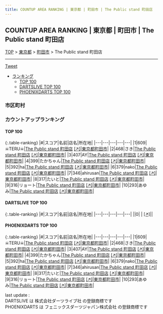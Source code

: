 ```yaml
---
title: COUNTUP AREA RANKING | 東京都 | 町田市 | The Public stand 町田店
---
```

## COUNTUP AREA RANKING | 東京都 | 町田市 | The Public stand 町田店

[TOP](/darts/rank/) > [東京都](/darts/rank/東京都/) > [町田市](/darts/rank/東京都/町田市/) > The Public stand 町田店

___

<a href="https://twitter.com/share?ref_src=twsrc%5Etfw" data-text="COUNTUP AREA RANKING | 東京都町田市The Public stand 町田店" class="twitter-share-button" data-hashtags="DARTSLIVE,PHOENIXDARTS,darts,ダーツ" data-show-count="false">Tweet</a>

* [ランキング](#カウントアップランキング)
    * [TOP 100](#top-100)
    * [DARTSLIVE TOP 100](#dartslive-top-100)
    * [PHOENIXDARTS TOP 100](#phoenixdarts-top-100)

### 市区町村

<ul>

</ul>

### カウントアップランキング

#### TOP 100



{:.table-ranking}
|#|スコア|名前|店名|所在地|
|---|---|---|---|---|
|1|609|<span class="rank-name-pd">☠TERU☠</span>|<a href="/darts/rank/shops/72158.html">The Public stand 町田店</a> <a href="https://vs.phoenixdarts.com/jp/shop/shopDetailInfo/s_72158?s_seq=72158">[↗]</a>|<a href="/darts/rank/東京都/町田市">東京都町田市</a>|
|2|468|<span class="rank-name-pd">さき</span>|<a href="/darts/rank/shops/72158.html">The Public stand 町田店</a> <a href="https://vs.phoenixdarts.com/jp/shop/shopDetailInfo/s_72158?s_seq=72158">[↗]</a>|<a href="/darts/rank/東京都/町田市">東京都町田市</a>|
|3|407|<span class="rank-name-pd">AY</span>|<a href="/darts/rank/shops/72158.html">The Public stand 町田店</a> <a href="https://vs.phoenixdarts.com/jp/shop/shopDetailInfo/s_72158?s_seq=72158">[↗]</a>|<a href="/darts/rank/東京都/町田市">東京都町田市</a>|
|4|399|<span class="rank-name-pd">たかちゃん</span>|<a href="/darts/rank/shops/72158.html">The Public stand 町田店</a> <a href="https://vs.phoenixdarts.com/jp/shop/shopDetailInfo/s_72158?s_seq=72158">[↗]</a>|<a href="/darts/rank/東京都/町田市">東京都町田市</a>|
|5|392|<span class="rank-name-pd">ha</span>|<a href="/darts/rank/shops/72158.html">The Public stand 町田店</a> <a href="https://vs.phoenixdarts.com/jp/shop/shopDetailInfo/s_72158?s_seq=72158">[↗]</a>|<a href="/darts/rank/東京都/町田市">東京都町田市</a>|
|6|379|<span class="rank-name-pd">nako</span>|<a href="/darts/rank/shops/72158.html">The Public stand 町田店</a> <a href="https://vs.phoenixdarts.com/jp/shop/shopDetailInfo/s_72158?s_seq=72158">[↗]</a>|<a href="/darts/rank/東京都/町田市">東京都町田市</a>|
|7|346|<span class="rank-name-pd">ahirusan</span>|<a href="/darts/rank/shops/72158.html">The Public stand 町田店</a> <a href="https://vs.phoenixdarts.com/jp/shop/shopDetailInfo/s_72158?s_seq=72158">[↗]</a>|<a href="/darts/rank/東京都/町田市">東京都町田市</a>|
|8|317|<span class="rank-name-pd">たいと</span>|<a href="/darts/rank/shops/72158.html">The Public stand 町田店</a> <a href="https://vs.phoenixdarts.com/jp/shop/shopDetailInfo/s_72158?s_seq=72158">[↗]</a>|<a href="/darts/rank/東京都/町田市">東京都町田市</a>|
|9|316|<span class="rank-name-pd">リョート</span>|<a href="/darts/rank/shops/72158.html">The Public stand 町田店</a> <a href="https://vs.phoenixdarts.com/jp/shop/shopDetailInfo/s_72158?s_seq=72158">[↗]</a>|<a href="/darts/rank/東京都/町田市">東京都町田市</a>|
|10|293|<span class="rank-name-pd">あゆみ</span>|<a href="/darts/rank/shops/72158.html">The Public stand 町田店</a> <a href="https://vs.phoenixdarts.com/jp/shop/shopDetailInfo/s_72158?s_seq=72158">[↗]</a>|<a href="/darts/rank/東京都/町田市">東京都町田市</a>|


#### DARTSLIVE TOP 100



{:.table-ranking}
|#|スコア|名前|店名|所在地|
|---|---|---|---|---|
||0|<span class="rank-name-dl"> </span>|<a href="/darts/rank/shops/.html"></a> <a href="">[↗]</a>|<a href="/darts/rank//"></a>|


#### PHOENIXDARTS TOP 100



{:.table-ranking}
|#|スコア|名前|店名|所在地|
|---|---|---|---|---|
|1|609|<span class="rank-name-pd">☠TERU☠</span>|<a href="/darts/rank/shops/72158.html">The Public stand 町田店</a> <a href="https://vs.phoenixdarts.com/jp/shop/shopDetailInfo/s_72158?s_seq=72158">[↗]</a>|<a href="/darts/rank/東京都/町田市">東京都町田市</a>|
|2|468|<span class="rank-name-pd">さき</span>|<a href="/darts/rank/shops/72158.html">The Public stand 町田店</a> <a href="https://vs.phoenixdarts.com/jp/shop/shopDetailInfo/s_72158?s_seq=72158">[↗]</a>|<a href="/darts/rank/東京都/町田市">東京都町田市</a>|
|3|407|<span class="rank-name-pd">AY</span>|<a href="/darts/rank/shops/72158.html">The Public stand 町田店</a> <a href="https://vs.phoenixdarts.com/jp/shop/shopDetailInfo/s_72158?s_seq=72158">[↗]</a>|<a href="/darts/rank/東京都/町田市">東京都町田市</a>|
|4|399|<span class="rank-name-pd">たかちゃん</span>|<a href="/darts/rank/shops/72158.html">The Public stand 町田店</a> <a href="https://vs.phoenixdarts.com/jp/shop/shopDetailInfo/s_72158?s_seq=72158">[↗]</a>|<a href="/darts/rank/東京都/町田市">東京都町田市</a>|
|5|392|<span class="rank-name-pd">ha</span>|<a href="/darts/rank/shops/72158.html">The Public stand 町田店</a> <a href="https://vs.phoenixdarts.com/jp/shop/shopDetailInfo/s_72158?s_seq=72158">[↗]</a>|<a href="/darts/rank/東京都/町田市">東京都町田市</a>|
|6|379|<span class="rank-name-pd">nako</span>|<a href="/darts/rank/shops/72158.html">The Public stand 町田店</a> <a href="https://vs.phoenixdarts.com/jp/shop/shopDetailInfo/s_72158?s_seq=72158">[↗]</a>|<a href="/darts/rank/東京都/町田市">東京都町田市</a>|
|7|346|<span class="rank-name-pd">ahirusan</span>|<a href="/darts/rank/shops/72158.html">The Public stand 町田店</a> <a href="https://vs.phoenixdarts.com/jp/shop/shopDetailInfo/s_72158?s_seq=72158">[↗]</a>|<a href="/darts/rank/東京都/町田市">東京都町田市</a>|
|8|317|<span class="rank-name-pd">たいと</span>|<a href="/darts/rank/shops/72158.html">The Public stand 町田店</a> <a href="https://vs.phoenixdarts.com/jp/shop/shopDetailInfo/s_72158?s_seq=72158">[↗]</a>|<a href="/darts/rank/東京都/町田市">東京都町田市</a>|
|9|316|<span class="rank-name-pd">リョート</span>|<a href="/darts/rank/shops/72158.html">The Public stand 町田店</a> <a href="https://vs.phoenixdarts.com/jp/shop/shopDetailInfo/s_72158?s_seq=72158">[↗]</a>|<a href="/darts/rank/東京都/町田市">東京都町田市</a>|
|10|293|<span class="rank-name-pd">あゆみ</span>|<a href="/darts/rank/shops/72158.html">The Public stand 町田店</a> <a href="https://vs.phoenixdarts.com/jp/shop/shopDetailInfo/s_72158?s_seq=72158">[↗]</a>|<a href="/darts/rank/東京都/町田市">東京都町田市</a>|


<div class="footer border-top border-gray-light mt-5 pt-3 text-right text-gray">
    last update : <span style="font-weight: italic" id="foot_last_modified"></span><br />
    DARTSLIVE は 株式会社ダーツライブ社 の登録商標です<br />
    PHOENIXDARTS は フェニックスダーツジャパン株式会社 の登録商標です<br />
</div>

<script src="https://cdnjs.cloudflare.com/ajax/libs/jquery.tablesorter/2.31.3/js/jquery.tablesorter.min.js" integrity="sha512-qzgd5cYSZcosqpzpn7zF2ZId8f/8CHmFKZ8j7mU4OUXTNRd5g+ZHBPsgKEwoqxCtdQvExE5LprwwPAgoicguNg==" crossorigin="anonymous" referrerpolicy="no-referrer"></script>
<link rel="stylesheet" href="https://cdnjs.cloudflare.com/ajax/libs/jquery.tablesorter/2.31.3/css/theme.default.min.css" integrity="sha512-wghhOJkjQX0Lh3NSWvNKeZ0ZpNn+SPVXX1Qyc9OCaogADktxrBiBdKGDoqVUOyhStvMBmJQ8ZdMHiR3wuEq8+w==" crossorigin="anonymous" referrerpolicy="no-referrer" />
<script>
$(function() {
    $(".table-ranking").tablesorter({sortList:[[0, 0]]});
    $("#foot_last_modified").text(formatDate(new Date(document.lastModified), 'yyyy-MM-dd HH:mm:ss'));
});
</script>

<script async src="https://platform.twitter.com/widgets.js" charset="utf-8"></script>